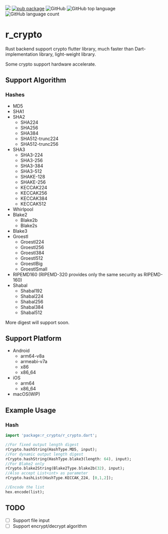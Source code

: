 ![](https://github.com/TinoGuo/r_crypto/workflows/CI%20check/badge.svg?branch=master)
[![pub package](https://img.shields.io/pub/v/r_crypto.svg)](https://pub.dartlang.org/packages/r_crypto)
![GitHub](https://img.shields.io/github/license/TinoGuo/r_crypto)
![GitHub top language](https://img.shields.io/github/languages/top/TinoGuo/r_crypto)
![GitHub language count](https://img.shields.io/github/languages/count/TinoGuo/r_crypto.svg)

# r_crypto

Rust backend support crypto flutter library, much faster than Dart-implementation library, light-weight library.

Some crypto support hardware accelerate.

## Support Algorithm

### Hashes

- MD5
- SHA1
- SHA2
    - SHA224
    - SHA256
    - SHA384
    - SHA512-trunc224
    - SHA512-trunc256
- SHA3
    - SHA3-224
    - SHA3-256
    - SHA3-384
    - SHA3-512
    - SHAKE-128
    - SHAKE-256
    - KECCAK224
    - KECCAK256
    - KECCAK384
    - KECCAK512
- Whirlpool
- Blake2
    - Blake2b
    - Blake2s
- Blake3
- Groestl
    - Groestl224
    - Groestl256
    - Groestl384
    - Groestl512
    - GroestlBig
    - GroestlSmall
- RIPEMD160 (RIPEMD-320 provides only the same security as RIPEMD-160)
- Shabal
    - Shabal192
    - Shabal224
    - Shabal256
    - Shabal384
    - Shabal512

More digest will support soon.

## Support Platform

- Android
    - arm64-v8a
    - armeabi-v7a
    - x86
    - x86_64
- iOS
    - arm64
    - x86_64
- macOS(WIP)

## Example Usage

### Hash

```dart
import 'package:r_crypto/r_crypto.dart';

//For fixed output length digest
rCrypto.hashString(HashType.MD5, input);
//For dynamic output length digest
rCrypto.hashString(HashType.blake3(length: 64), input);
//For Blake2 only
rCrypto.blake2String(Blake2Type.blake2b(32), input);
//Also accept List<int> as parameter
rCrypto.hashList(HashType.KECCAK_224, [0,1,2]);

//Encode the list
hex.encode(list);
```

## TODO
- [ ] Support file input
- [ ] Support encrypt/decrypt algorithm